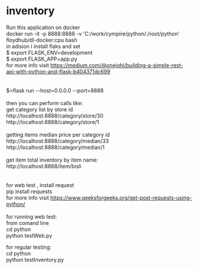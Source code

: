 # inventory
Run this application on docker  
  docker run -it -p 8888:8888 -v 'C:/work/cympire/python/:/root/python' floydhub/dl-docker:cpu bash  <br>
  in adision i install flaks and set <br>
  $ export FLASK_ENV=development <br>
  $ export FLASK_APP=app.py <br>
  for more info visit https://medium.com/@onejohi/building-a-simple-rest-api-with-python-and-flask-b404371dc699  <br>
  <br>  
  $>flask run --host=0.0.0.0 --port=8888  <br>
  <br>
  then you can perform calls like: <br>
  get category list by store id <br>
  http://localhost:8888/category/store/30  <br>
  http://localhost:8888/category/store/1   <br>
  <br>
  getting items median price per category id <br>
  http://localhost:8888/category/median/33 <br>
  http://localhost:8888/category/median/1 <br>
  <br>
  get item total inventory by item name: <br>
  http://localhost:8888/item/bisli <br>
  <br>
  <br>
  for web test , install request <br>
  pip install requests <br>
  for more info visit https://www.geeksforgeeks.org/get-post-requests-using-python/ <br>
  <br>
  for running web test: <br>
  from comand line <br>
  cd python <br>
  python testWeb.py <br>
  
  for regular testing: <br>
  cd python <br>
  python testInventory.py <br>
  
